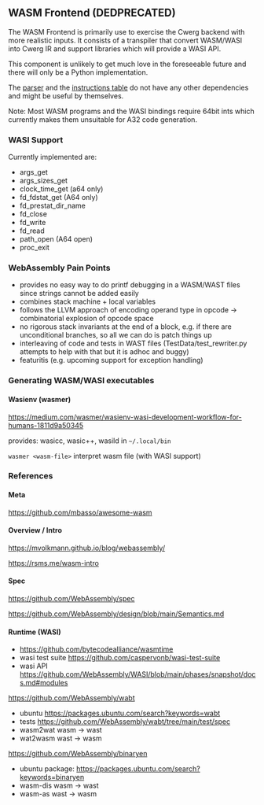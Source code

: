 ## WASM Frontend (DEDPRECATED)

The WASM Frontend is primarily use to exercise the Cwerg backend with more
realistic inputs. It consists of a transpiler that
convert WASM/WASI into Cwerg IR and support libraries which will provide a WASI API.

This component is unlikely to get much love in the foreseeable future and
there will only be a Python implementation.

The [parser](parser.py) and the [instructions table](opcode_tab.py) do not have any other dependencies and might be useful by themselves.

Note: Most WASM programs and the WASI bindings require 64bit ints which currently
makes them unsuitable for A32 code generation.

### WASI Support

Currently implemented are:

* args_get
* args_sizes_get
* clock_time_get (a64 only)
* fd_fdstat_get (A64 only)
* fd_prestat_dir_name
* fd_close
* fd_write
* fd_read
* path_open (A64 open)
* proc_exit


### WebAssembly Pain Points

* provides no easy way to do printf debugging in a WASM/WAST files since strings cannot be added easily
* combines stack machine + local variables
* follows the LLVM approach of encoding operand type in opcode -> combinatorial explosion of opcode space
* no rigorous stack invariants at the end of a block, e.g. if there are unconditional branches,
  so all we can do is patch things up
* interleaving of code and tests in WAST files (TestData/test_rewriter.py
  attempts to help with that but it is adhoc and buggy)
* featuritis (e.g. upcoming support for exception handling)


### Generating WASM/WASI executables

#### Wasienv (wasmer)

https://medium.com/wasmer/wasienv-wasi-development-workflow-for-humans-1811d9a50345

provides: wasicc, wasic++, wasild in `~/.local/bin`

`wasmer <wasm-file>`  interpret wasm file (with WASI support)

### References

#### Meta

https://github.com/mbasso/awesome-wasm

#### Overview / Intro

https://mvolkmann.github.io/blog/webassembly/

https://rsms.me/wasm-intro


#### Spec

https://github.com/WebAssembly/spec

https://github.com/WebAssembly/design/blob/main/Semantics.md

#### Runtime (WASI)

* https://github.com/bytecodealliance/wasmtime
* wasi test suite https://github.com/caspervonb/wasi-test-suite
* wasi API https://github.com/WebAssembly/WASI/blob/main/phases/snapshot/docs.md#modules

https://github.com/WebAssembly/wabt

* ubuntu https://packages.ubuntu.com/search?keywords=wabt
* tests https://github.com/WebAssembly/wabt/tree/main/test/spec
* wasm2wat wasm -> wast
* wat2wasm wast -> wasm

https://github.com/WebAssembly/binaryen

* ubuntu package: https://packages.ubuntu.com/search?keywords=binaryen
* wasm-dis wasm -> wast
* wasm-as wast -> wasm
